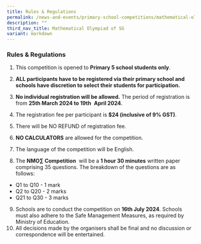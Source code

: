 ```yaml
---
title: Rules & Regulations
permalink: /news-and-events/primary-school-competitions/mathematical-olympiad-of-sg/rules-and-regulations/
description: ""
third_nav_title: Mathematical Olympiad of SG
variant: markdown
---
```

### **Rules &amp; Regulations**

1.  This competition is opened to&nbsp;**Primary 5 school students only**.  
2.  **ALL participants have to be registered via their primary school and schools have discretion to select their students for participation.**
3.  **No individual registration will be allowed.**&nbsp;The period of registration is from&nbsp;**25th&nbsp;March 2024 to 19th**&nbsp; **April 2024**.&nbsp;&nbsp;  
4.  The registration fee per participant is&nbsp;**$24 (inclusive of 9% GST)**.            
5.  There will be NO REFUND of registration fee.  

6.  **NO CALCULATORS**&nbsp;are allowed for the competition.  
     
7.  The language of the competition will be English.  
  
8.  The&nbsp;**NMO∑ Competition**&nbsp; will be a&nbsp;**1 hour 30 minutes**&nbsp;written paper comprising 35 questions. The breakdown of the questions are as follows:
* Q1 to Q10 - 1 mark
* Q2 to Q20 - 2 marks
* Q21 to Q30 - 3 marks

9. 	Schools are to conduct the competition on **16th July 2024**. Schools must also adhere to the Safe Management Measures, as required by Ministry of Education.
10.  All decisions made by the organisers shall be final and no discussion or correspondence will be entertained.